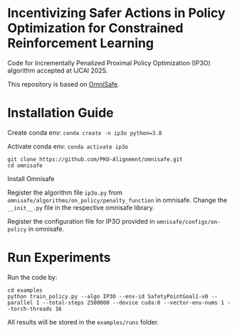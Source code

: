 # Incentivizing Safer Actions in Policy Optimization for Constrained Reinforcement Learning

Code for Incrementally Penalized Proximal Policy Optimization (IP3O) algorithm accepted at IJCAI 2025.

This repository is based on [OmniSafe](https://github.com/PKU-Alignment/omnisafe).

# Installation Guide

Create conda env: ```conda create -n ip3o python=3.8``` 

Activate conda env: ```conda activate ip3o```

```
git clone https://github.com/PKU-Alignment/omnisafe.git
cd omnisafe
```

Install Omnisafe

Register the algorithm file `ip3o.py` from `omnisafe/algorithms/on_policy/penalty_function` in omnisafe.
Change the `__init__.py` file in the respective omnisafe library.

Register the configuration file for IP3O provided in `omnisafe/configs/on-policy` in omnisafe.

# Run Experiments

Run the code by:
```
cd examples
python train_policy.py --algo IP3O --env-id SafetyPointGoal1-v0 --parallel 1 --total-steps 2500000 --device cuda:0 --vector-env-nums 1 --torch-threads 16
```

All results will be stored in the `examples/runs` folder.
